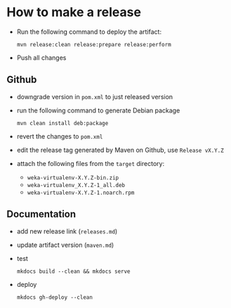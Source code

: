 # How to make a release

* Run the following command to deploy the artifact:

  ```
  mvn release:clean release:prepare release:perform
  ```

* Push all changes


## Github

* downgrade version in `pom.xml` to just released version
* run the following command to generate Debian package

  ```
  mvn clean install deb:package
  ```
  
* revert the changes to `pom.xml`

* edit the release tag generated by Maven on Github, use `Release vX.Y.Z` 

* attach the following files from the `target` directory:

  * `weka-virtualenv-X.Y.Z-bin.zip`
  * `weka-virtualenv_X.Y.Z-1_all.deb`
  * `weka-virtualenv-X.Y.Z-1.noarch.rpm`


## Documentation

* add new release link (`releases.md`)
* update artifact version (`maven.md`)
* test 
  
  ```
  mkdocs build --clean && mkdocs serve
  ```
  
* deploy

  ```
  mkdocs gh-deploy --clean
  ```

